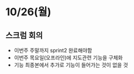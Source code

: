 # 10/26(월)
## 스크럼 회의
 - 이번주 주말까지 sprint2 완료해야함
 - 이번주 목요일(오프라인)에 지도관련 기능을 구체화
 - 기능 최종본에서 추가로 기능이 들어가는 것이 없을 것